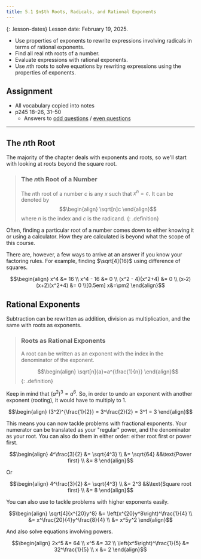 ```yaml
---
title: 5.1 $n$th Roots, Radicals, and Rational Exponents
---
```


{: .lesson-dates}
Lesson date: February 19, 2025.

- Use properties of exponents to rewrite expressions involving radicals in terms of rational exponents.
- Find all real $n$th roots of a number.
- Evaluate expressions with rational exponents.
- Use $n$th roots to solve equations by rewriting expressions using the properties of exponents.

## Assignment

- All vocabulary copied into notes
- p245 18–26, 31–50
  - Answers to [odd questions]({{site.baseurl}}/misc/alg2-odd-answers.pdf) / [even questions]({{site.baseurl}}/misc/alg2-even-answers.pdf)

---

## The $n$th Root

The majority of the chapter deals with exponents and roots, so we'll start with looking at roots beyond the square root.

> ### The $n$th Root of a Number
>
> The $n$th root of a number $c$ is any $x$ such that $x^n=c$. It can be denoted by
> $$\begin{align}
> \sqrt[n]c
> \end{align}$$
> where $n$ is the index and $c$ is the radicand.
{: .definition}

Often, finding a particular root of a number comes down to either knowing it or using a calculator. How they are calculated is beyond what the scope of this course.

There are, however, a few ways to arrive at an answer if you know your factoring rules. For example, finding $\sqrt[4]{16}$ using difference of squares.

$$\begin{align}
x^4 &= 16 \\
x^4 - 16 &= 0  \\
(x^2 - 4)(x^2+4) &= 0 \\
(x-2)(x+2)(x^2+4) &= 0 \\[0.5em]
x&=\pm2
\end{align}$$

## Rational Exponents

Subtraction can be rewritten as addition, division as multiplication, and the same with roots as exponents.

> ### Roots as Rational Exponents
>
> A root can be written as an exponent with the index in the denominator of the exponent.
>
> $$\begin{align}
> \sqrt[n]{a}=a^{\frac{1}{n}}
> \end{align}$$
{: .definition}

Keep in mind that $(a^2)^3=a^6$. So, in order to undo an exponent with another exponent (rooting), it would have to multiply to 1.

$$\begin{align}
(3^2)^{\frac{1}{2}} = 3^\frac{2}{2} = 3^1 = 3
\end{align}$$

This means you can now tackle problems with fractional exponents. Your numerator can be translated as your "regular" power, and the denominator as your root. You can also do them in either order: either root first or power first.

$$\begin{align}
4^\frac{3}{2} &= \sqrt{4^3} \\
              &= \sqrt{64}        &&\text{Power first} \\
              &= 8
\end{align}$$

Or

$$\begin{align}
4^\frac{3}{2} &= \sqrt{4^3} \\
              &= 2^3        &&\text{Square root first} \\
              &= 8
\end{align}$$

You can also use to tackle problems with higher exponents easily.

$$\begin{align}
\sqrt[4]{x^{20}y^8} &= \left(x^{20}y^8\right)^\frac{1}{4} \\
                    &= x^\frac{20}{4}y^\frac{8}{4} \\
                    &= x^5y^2
\end{align}$$

And also solve equations involving powers.

$$\begin{align}
2x^5 &= 64 \\
 x^5 &= 32 \\
 \left(x^5\right)^\frac{1}{5} &= 32^\frac{1}{5} \\
 x &= 2
\end{align}$$
